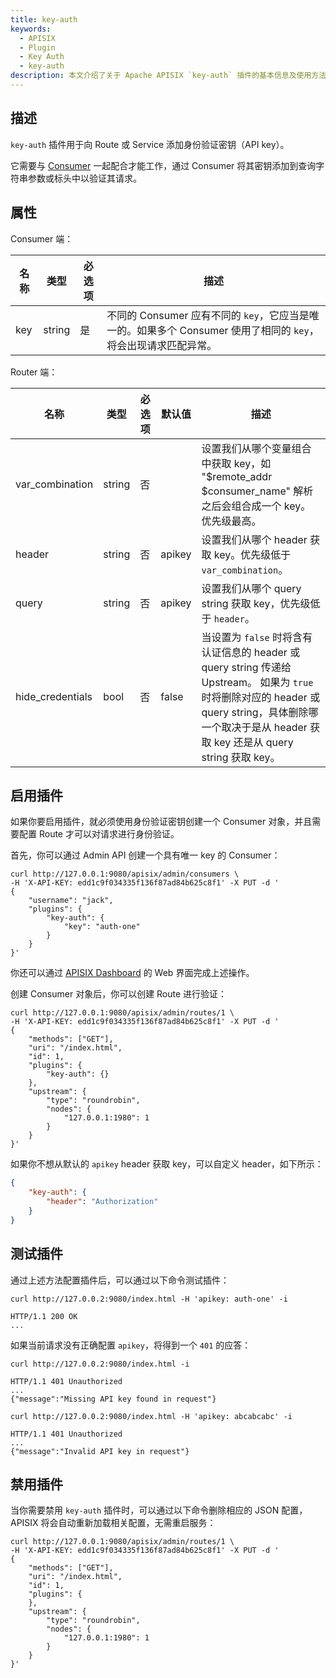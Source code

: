 ```yaml
---
title: key-auth
keywords:
  - APISIX
  - Plugin
  - Key Auth
  - key-auth
description: 本文介绍了关于 Apache APISIX `key-auth` 插件的基本信息及使用方法。
---
```


<!--
#
# Licensed to the Apache Software Foundation (ASF) under one or more
# contributor license agreements.  See the NOTICE file distributed with
# this work for additional information regarding copyright ownership.
# The ASF licenses this file to You under the Apache License, Version 2.0
# (the "License"); you may not use this file except in compliance with
# the License.  You may obtain a copy of the License at
#
#     http://www.apache.org/licenses/LICENSE-2.0
#
# Unless required by applicable law or agreed to in writing, software
# distributed under the License is distributed on an "AS IS" BASIS,
# WITHOUT WARRANTIES OR CONDITIONS OF ANY KIND, either express or implied.
# See the License for the specific language governing permissions and
# limitations under the License.
#
-->

## 描述

`key-auth` 插件用于向 Route 或 Service 添加身份验证密钥（API key）。

它需要与 [Consumer](../terminology/consumer.md) 一起配合才能工作，通过 Consumer 将其密钥添加到查询字符串参数或标头中以验证其请求。

## 属性

Consumer 端：

| 名称 | 类型   | 必选项  | 描述                                                                                                          |
| ---- | ------ | ------ | ------------------------------------------------------------------------------------------------------------- |
| key  | string | 是     | 不同的 Consumer 应有不同的 `key`，它应当是唯一的。如果多个 Consumer 使用了相同的 `key`，将会出现请求匹配异常。 |

Router 端：

| 名称              | 类型   | 必选项 | 默认值 | 描述                                                                                                                                                       |
| ----------------- | ------ | ----- | ------ |----------------------------------------------------------------------------------------------------------------------------------------------------------|
| var_combination   | string | 否    |        | 设置我们从哪个变量组合中获取 key，如 "$remote_addr $consumer_name" 解析之后会组合成一个 key。优先级最高。|
| header            | string | 否    | apikey | 设置我们从哪个 header 获取 key。优先级低于  `var_combination`。                                                                                                                                   |
| query             | string | 否    | apikey | 设置我们从哪个 query string 获取 key，优先级低于 `header`。                                                                                                              |
| hide_credentials  | bool   | 否    | false  | 当设置为 `false` 时将含有认证信息的 header 或 query string 传递给 Upstream。 如果为 `true` 时将删除对应的 header 或 query string，具体删除哪一个取决于是从 header 获取 key 还是从 query string  获取 key。 |

## 启用插件

如果你要启用插件，就必须使用身份验证密钥创建一个 Consumer 对象，并且需要配置 Route 才可以对请求进行身份验证。

首先，你可以通过 Admin API 创建一个具有唯一 key 的 Consumer：

```shell
curl http://127.0.0.1:9080/apisix/admin/consumers \
-H 'X-API-KEY: edd1c9f034335f136f87ad84b625c8f1' -X PUT -d '
{
    "username": "jack",
    "plugins": {
        "key-auth": {
            "key": "auth-one"
        }
    }
}'
```

你还可以通过 [APISIX Dashboard](https://github.com/apache/apisix-dashboard) 的 Web 界面完成上述操作。

<!--

首先创建一个 Consumer：

![create a consumer](https://raw.githubusercontent.com/apache/apisix/master/docs/assets/images/plugin/key-auth-1.png)

然后在 Consumer 页面中添加 `key-auth` 插件：

![enable key-auth plugin](https://raw.githubusercontent.com/apache/apisix/master/docs/assets/images/plugin/key-auth-2.png)

-->

创建 Consumer 对象后，你可以创建 Route 进行验证：

```shell
curl http://127.0.0.1:9080/apisix/admin/routes/1 \
-H 'X-API-KEY: edd1c9f034335f136f87ad84b625c8f1' -X PUT -d '
{
    "methods": ["GET"],
    "uri": "/index.html",
    "id": 1,
    "plugins": {
        "key-auth": {}
    },
    "upstream": {
        "type": "roundrobin",
        "nodes": {
            "127.0.0.1:1980": 1
        }
    }
}'
```

如果你不想从默认的 `apikey` header 获取 key，可以自定义 header，如下所示：

```json
{
    "key-auth": {
        "header": "Authorization"
    }
}
```

## 测试插件

通过上述方法配置插件后，可以通过以下命令测试插件：

```shell
curl http://127.0.0.2:9080/index.html -H 'apikey: auth-one' -i
```

```
HTTP/1.1 200 OK
...
```

如果当前请求没有正确配置 `apikey`，将得到一个 `401` 的应答：

```shell
curl http://127.0.0.2:9080/index.html -i
```

```shell
HTTP/1.1 401 Unauthorized
...
{"message":"Missing API key found in request"}
```

```shell
curl http://127.0.0.2:9080/index.html -H 'apikey: abcabcabc' -i
```

```shell
HTTP/1.1 401 Unauthorized
...
{"message":"Invalid API key in request"}
```

## 禁用插件

当你需要禁用 `key-auth` 插件时，可以通过以下命令删除相应的 JSON 配置，APISIX 将会自动重新加载相关配置，无需重启服务：

```shell
curl http://127.0.0.1:9080/apisix/admin/routes/1 \
-H 'X-API-KEY: edd1c9f034335f136f87ad84b625c8f1' -X PUT -d '
{
    "methods": ["GET"],
    "uri": "/index.html",
    "id": 1,
    "plugins": {
    },
    "upstream": {
        "type": "roundrobin",
        "nodes": {
            "127.0.0.1:1980": 1
        }
    }
}'
```

